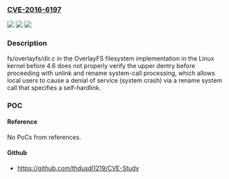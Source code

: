 ### [CVE-2016-6197](https://cve.mitre.org/cgi-bin/cvename.cgi?name=CVE-2016-6197)
![](https://img.shields.io/static/v1?label=Product&message=n%2Fa&color=blue)
![](https://img.shields.io/static/v1?label=Version&message=n%2Fa&color=blue)
![](https://img.shields.io/static/v1?label=Vulnerability&message=n%2Fa&color=brighgreen)

### Description

fs/overlayfs/dir.c in the OverlayFS filesystem implementation in the Linux kernel before 4.6 does not properly verify the upper dentry before proceeding with unlink and rename system-call processing, which allows local users to cause a denial of service (system crash) via a rename system call that specifies a self-hardlink.

### POC

#### Reference
No PoCs from references.

#### Github
- https://github.com/thdusdl1219/CVE-Study

